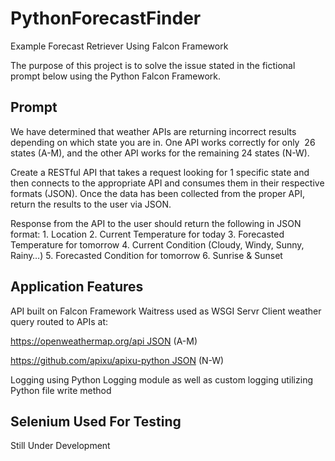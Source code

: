 


PythonForecastFinder
=======================
Example Forecast Retriever Using Falcon Framework

The purpose of this project is to solve the issue stated in the fictional prompt below using the Python Falcon Framework. 

Prompt
------------

We have determined that weather APIs are returning incorrect results depending on which state you are in. One API works correctly for only  26 states (A-M), and the other API works for the remaining 24 states (N-W).

Create a RESTful API that takes a request looking for 1 specific state and then connects to the appropriate API and consumes them in their respective formats (JSON). Once the data has been collected from the proper API, return the results to the user via JSON.

Response from the API to the user should return the following in JSON format:
    1. Location
    2. Current Temperature for today
    3. Forecasted Temperature for tomorrow
    4. Current Condition (Cloudy, Windy, Sunny, Rainy…)
    5. Forecasted Condition for tomorrow
    6. Sunrise & Sunset


Application Features
-------
API built on Falcon Framework
Waitress used as WSGI Servr
Client weather query routed to APIs at:

https://openweathermap.org/api JSON (A-M)

https://github.com/apixu/apixu-python JSON (N-W)

Logging using Python Logging module as well as custom logging utilizing Python file write method




Selenium Used For Testing
-------------

Still Under Development 


